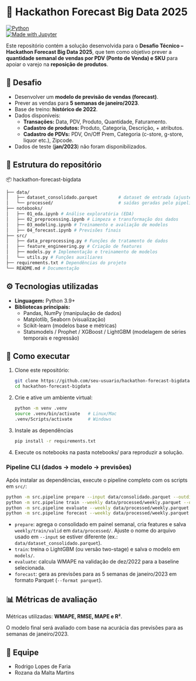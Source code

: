 # 🛒 Hackathon Forecast Big Data 2025  

[![Python](https://img.shields.io/badge/python-3.9%2B-blue.svg)](https://www.python.org/)  
[![Made with Jupyter](https://img.shields.io/badge/Made%20with-Jupyter-orange.svg)](https://jupyter.org/)  

Este repositório contém a solução desenvolvida para o **Desafio Técnico – Hackathon Forecast Big Data 2025**, que tem como objetivo prever a **quantidade semanal de vendas por PDV (Ponto de Venda) e SKU** para apoiar o varejo na **reposição de produtos**.  

## 📌 Desafio  

- Desenvolver um **modelo de previsão de vendas (forecast)**.  
- Prever as vendas para **5 semanas de janeiro/2023**.  
- Base de treino: **histórico de 2022**.  
- Dados disponíveis:  
  - **Transações:** Data, PDV, Produto, Quantidade, Faturamento.  
  - **Cadastro de produtos:** Produto, Categoria, Descrição, + atributos.  
  - **Cadastro de PDVs:** PDV, On/Off Prem, Categoria (c-store, g-store, liquor etc.), Zipcode.  
- Dados de teste (**jan/2023**) não foram disponibilizados.  

## 📂 Estrutura do repositório  

📦 hackathon-forecast-bigdata
 ```bash
 ├── data/
 │   ├── dataset_consolidado.parquet        # dataset de entrada (ajuste nome conforme arquivo disponível)
 │   └── processed/                         # saídas geradas pelo pipeline (weekly/train/valid)
 ├── notebooks/
 │   ├── 01_eda.ipynb # Análise exploratória (EDA)
 │   ├── 02_preprocessing.ipynb # Limpeza e transformação dos dados
 │   ├── 03_modeling.ipynb # Treinamento e avaliação de modelos
 │   ├── 04_forecast.ipynb # Previsões finais
 ├── src/
 │   ├── data_preprocessing.py # Funções de tratamento de dados
 │   ├── feature_engineering.py # Criação de features
 │   ├── models.py # Implementação e treinamento de modelos
 │   └── utils.py # Funções auxiliares
 ├── requirements.txt # Dependências do projeto
 └── README.md # Documentação
 ```

## ⚙️ Tecnologias utilizadas  

- **Linguagem:** Python 3.9+  
- **Bibliotecas principais:**  
  - Pandas, NumPy (manipulação de dados)  
  - Matplotlib, Seaborn (visualização)  
  - Scikit-learn (modelos base e métricas)  
  - Statsmodels / Prophet / XGBoost / LightGBM (modelagem de séries temporais e regressão)  

## 🚀 Como executar  

1. Clone este repositório:

   ```bash
   git clone https://github.com/seu-usuario/hackathon-forecast-bigdata.git
   cd hackathon-forecast-bigdata
   ```

2. Crie e ative um ambiente virtual:

   ```bash
   python -m venv .venv
   source .venv/bin/activate   # Linux/Mac
   .venv/Scripts/activate      # Windows
   ```

3. Instale as dependências

   ```bash
   pip install -r requirements.txt
   ```

4. Execute os notebooks na pasta notebooks/ para reproduzir a solução.

### Pipeline CLI (dados → modelo → previsões)

Após instalar as dependências, execute o pipeline completo com os scripts em `src/`:

```bash
python -m src.pipeline prepare --input data/consolidado.parquet --outdir data/processed
python -m src.pipeline train --weekly data/processed/weekly.parquet --out models/lgbm_cut1128.pkl
python -m src.pipeline evaluate --weekly data/processed/weekly.parquet --out outputs/eval_valid_dec2022.csv
python -m src.pipeline forecast --weekly data/processed/weekly.parquet --out outputs/forecast_jan_2023.parquet --format parquet
```

- `prepare`: agrega o consolidado em painel semanal, cria features e salva `weekly/train/valid` em `data/processed/`. Ajuste o nome do arquivo usado em `--input` se estiver diferente (ex.: `data/dataset_consolidado.parquet`).
- `train`: treina o LightGBM (ou versão two-stage) e salva o modelo em `models/`.
- `evaluate`: calcula WMAPE na validação de dez/2022 para a baseline selecionada.
- `forecast`: gera as previsões para as 5 semanas de janeiro/2023 em formato Parquet (`--format parquet`).

## 📊 Métricas de avaliação

Métricas utilizadas: **WMAPE, RMSE, MAPE e R²**.

O modelo final será avaliado com base na acurácia das previsões para as semanas de janeiro/2023.

## 👥 Equipe

- Rodrigo Lopes de Faria
- Rozana da Malta Martins